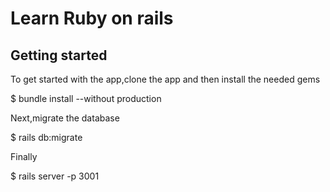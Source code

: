 # Learn Ruby on rails

## Getting started
To get started with the app,clone the app and then install the needed gems

$ bundle install --without production

Next,migrate the database

$ rails db:migrate

Finally

$ rails server -p 3001
